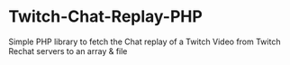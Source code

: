 # Twitch-Chat-Replay-PHP
Simple PHP library to fetch the Chat replay of a Twitch Video from Twitch Rechat servers to an array &amp; file
